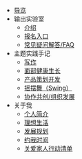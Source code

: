 


- [导览](/)
- 输出实验室<sup style="color:orange;"></sup>
  - [介绍](f_output/)
  - [报名入口](f_output/signup.md)
  - [常见疑问解答/FAQ](f_output/faq.md)
- 主题实践手记
  - [写作](wr/)
  - [面部健康生长](selfedu/RevFacialGrowth.md)   
  - [产品策划开发](devpdt/)
  - [摇摆舞（Swing）](swing/)   
  - [协作共创/组织发展](https://github.com/ishanshan/CollaborationGuide4Shaper)
- 关于我
  - [个人简介](about/)
  - [理想生活](about/idealife.md)
  - [发展规划](https://mzm628l8fj.feishu.cn/docs/doccnljPAh9xJll6wM7hLBjkhof)
  - [约我时间](about/booking.md)
  - [关爱家人行动清单](family/TipsCare4Parents.md)
